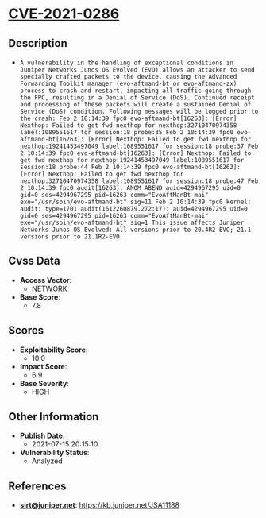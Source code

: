 
# [CVE-2021-0286](https://cve.mitre.org/cgi-bin/cvename.cgi?name=CVE-2021-0286)

## Description

- `A vulnerability in the handling of exceptional conditions in Juniper Networks Junos OS Evolved (EVO) allows an attacker to send specially crafted packets to the device, causing the Advanced Forwarding Toolkit manager (evo-aftmand-bt or evo-aftmand-zx) process to crash and restart, impacting all traffic going through the FPC, resulting in a Denial of Service (DoS). Continued receipt and processing of these packets will create a sustained Denial of Service (DoS) condition. Following messages will be logged prior to the crash: Feb 2 10:14:39 fpc0 evo-aftmand-bt[16263]: [Error] Nexthop: Failed to get fwd nexthop for nexthop:32710470974358 label:1089551617 for session:18 probe:35 Feb 2 10:14:39 fpc0 evo-aftmand-bt[16263]: [Error] Nexthop: Failed to get fwd nexthop for nexthop:19241453497049 label:1089551617 for session:18 probe:37 Feb 2 10:14:39 fpc0 evo-aftmand-bt[16263]: [Error] Nexthop: Failed to get fwd nexthop for nexthop:19241453497049 label:1089551617 for session:18 probe:44 Feb 2 10:14:39 fpc0 evo-aftmand-bt[16263]: [Error] Nexthop: Failed to get fwd nexthop for nexthop:32710470974358 label:1089551617 for session:18 probe:47 Feb 2 10:14:39 fpc0 audit[16263]: ANOM_ABEND auid=4294967295 uid=0 gid=0 ses=4294967295 pid=16263 comm="EvoAftManBt-mai" exe="/usr/sbin/evo-aftmand-bt" sig=11 Feb 2 10:14:39 fpc0 kernel: audit: type=1701 audit(1612260879.272:17): auid=4294967295 uid=0 gid=0 ses=4294967295 pid=16263 comm="EvoAftManBt-mai" exe="/usr/sbin/evo-aftmand-bt" sig=1 This issue affects Juniper Networks Junos OS Evolved: All versions prior to 20.4R2-EVO; 21.1 versions prior to 21.1R2-EVO.`

## Cvss Data

- **Access Vector**:
  - NETWORK
- **Base Score**:
  - 7.8

## Scores

- **Exploitability Score**:
  - 10.0
- **Impact Score**:
  - 6.9
- **Base Severity**:
  - HIGH

## Other Information

- **Publish Date**:
  - 2021-07-15 20:15:10
- **Vulnerability Status**:
  - Analyzed

## References

- **sirt@juniper.net**: https://kb.juniper.net/JSA11188
